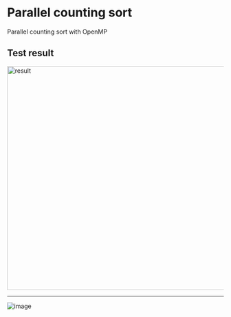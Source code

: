 # Parallel counting sort
Parallel counting sort with OpenMP

## Test result
<img width="522" alt="result" src="https://user-images.githubusercontent.com/50787869/97833456-bb13f500-1d18-11eb-8142-b5f045b4c1af.png">

---

![image](https://user-images.githubusercontent.com/50787869/97833211-3923cc00-1d18-11eb-9409-9ef765d5eb1e.png)
